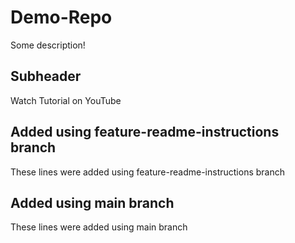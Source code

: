 # Demo-Repo

Some description!

## Subheader

Watch Tutorial on YouTube

## Added using feature-readme-instructions branch

These lines were added using feature-readme-instructions branch

## Added using main branch

These lines were added using main branch
